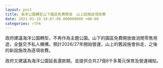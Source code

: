 ```yaml
---
layout: post
title: 海洋公園轉型山下園區免費開放　山上設施逐項收費
date: 2021-01-18 18:07:08.000000000 +08:00
categories: rthk
---
```


政府建議海洋公園轉型，不再作為主題公園。山下的園區免費開放做消閒零售用途，全盤交予私人機構，預計2026/27年開始營運，山上的舊設施會拆走，之後的新設施改為逐項收費。

政府又建議為海洋公園延長還款期，並提供合共27億8千多萬元保育及營運補貼。
